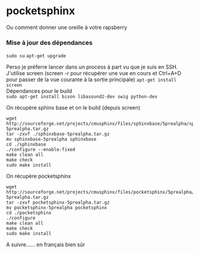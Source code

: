 # pocketsphinx
Ou comment donner une oreille à votre rapsberry  

### Mise à jour des dépendances

`sudo su`
`apt-get upgrade`

Perso je préferre lancer dans un process à part vu que je suis en SSH. J'utilise screen (screen -r pour récupérer une vue en cours et Ctrl+A+D pour passer de la vue courante à la sortie principale) 
`apt-get install screen`  
Dépendances pour le build  
`sudo apt-get install bison libasound2-dev swig python-dev`

On récupère sphinx base et on le build (depuis screen)
```
wget http://sourceforge.net/projects/cmusphinx/files/sphinxbase/5prealpha/sphinxbase-5prealpha.tar.gz
tar -zxvf ./sphinxbase-5prealpha.tar.gz
mv sphinxbase-5prealpha sphinxbase
cd ./sphinxbase
./configure --enable-fixed
make clean all
make check
sudo make install
```
On récupère pocketsphinx  
```
wget http://sourceforge.net/projects/cmusphinx/files/pocketsphinx/5prealpha/pocketsphinx-5prealpha.tar.gz
tar -zxvf pocketsphinx-5prealpha.tar.gz
mv pocketsphinx-5prealpha pocketsphinx
cd ./pocketsphinx
./configure
make clean all
make check
sudo make install
```

A suivre...... en français bien sûr
